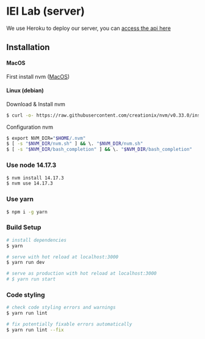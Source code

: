 # IEI Lab (server)

We use Heroku to deploy our server, you can [access the api here](https://iei-lab-server.herokuapp.com)

## Installation
  #### MacOS
First install nvm ([MacOS](https://github.com/nvm-sh/nvm#installing-and-updating))

  #### Linux (debian)
Download & Install nvm
``` bash
$ curl -o- https://raw.githubusercontent.com/creationix/nvm/v0.33.0/install.sh | bash
```

Configuration nvm
``` bash
$ export NVM_DIR="$HOME/.nvm" 
$ [ -s "$NVM_DIR/nvm.sh" ] && \. "$NVM_DIR/nvm.sh"
$ [ -s "$NVM_DIR/bash_completion" ] && \. "$NVM_DIR/bash_completion"
```

### Use node 14.17.3

``` bash
$ nvm install 14.17.3
$ nvm use 14.17.3
```

### Use yarn

``` bash
$ npm i -g yarn
```

### Build Setup

``` bash
# install dependencies
$ yarn

# serve with hot reload at localhost:3000
$ yarn run dev

# serve as production with hot reload at localhost:3000
# $ yarn run start

```

### Code styling

``` bash
# check code styling errors and warnings
$ yarn run lint

# fix potentially fixable errors automatically
$ yarn run lint --fix

```
